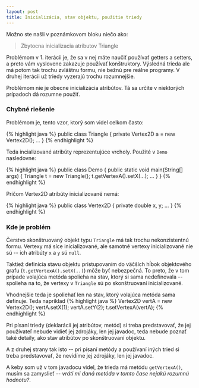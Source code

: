 ```yaml
---
layout: post
title: Inicializácia, stav objektu, použitie triedy
---
```


Možno ste našli v poznámkovom bloku niečo ako:

> Zbytocna inicializacia atributov Triangle

Problémom v 1. iterácii je, že sa v nej máte naučiť používať getters a setters, a preto vám vyslovene zakazuje používať konštruktory.
Výsledná trieda ale má potom tak trochu zvláštnu formu, nie bežnú pre reálne programy. V druhej iterácii už triedy vyzerajú trochu rozumnejšie.

Problémom nie je obecne inicializácia atribútov. Tá sa určite v niektorých prípadoch dá rozumne použiť. 

### Chybné riešenie

Problémom je, tento vzor, ktorý som videl celkom často:

{% highlight java %}
public class Triangle {
    private Vertex2D a = new Vertex2D();
    ...
}
{% endhighlight %}

Teda incializované atribúty reprezentujúce vrcholy. 
Použité v `Demo` nasledovne:

{% highlight java %}
public class Demo {
    public static void main(String[] args) {
        Triangle t = new Triangle();
        t.getVertexA().setX(...);
        ...
    }
}
{% endhighlight %}

Pričom Vertex2D atribúty inicializované nemá:

{% highlight java %}
public class Vertex2D {
    private double x, y;
    ...
}
{% endhighlight %}

### Kde je problém

Čerstvo skonštruovaný objekt typu `Triangle` má tak trochu nekonzistentnú formu. Vertexy má síce inicializované, ale samotné vertexy inicializované nie sú -- ich atribúty `x` a `y` sú `null`.

Taktiež definícia stavu objektu pristupovaním do väčších hĺbok objektového grafu (`t.getVertexA().setX(..)`) môže byť nebezpečná. To preto, že v tom prípade volajúca metóda spolieha na stav, ktorý si sama nedefinovala -- spolieha na to, že vertexy v `Triangle` sú po skonštruovaní inicializované. 

Vhodnejšie teda je spoliehať len na stav, ktorý volajúca metóda sama definuje. Teda napríklad
{% highlight java %}
Vertex2D vertA = new Vertex2D();
vertA.setX(1);
vertA.setY(2);
t.setVertexA(vertA);
{% endhighlight %}


Pri písaní triedy (deklarácii jej atribútov, metód) si treba predstavovať, že jej používateľ nebude vidieť jej zdrojáky, len jej javadoc, teda nebude poznať také detaily, ako stav atribútov po skonštruovaní objektu.

A z druhej strany tak isto -- pri písaní metódy a používaní iných tried si treba predstavovať, že nevidíme jej zdrojáky, len jej javadoc.

A keby som už v tom javadocu videl, že trieda má metódu `getVertexA()`, musím sa zamyslieť -- _vráti mi daná metóda v tomto čase nejakú rozumnú hodnotu?_.